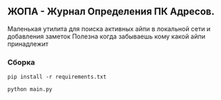 ## ЖОПА - Журнал Определения ПК Адресов.

Маленькая утилита для поиска активных айпи в локальной сети и добавления заметок
Полезна когда забываешь кому какой айпи принадлежит


### Сборка
```
pip install -r requirements.txt
```
```
python main.py
```
